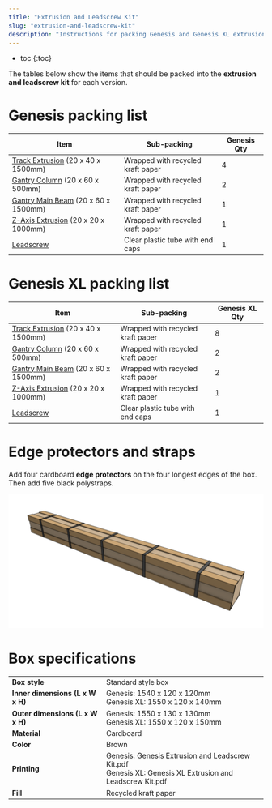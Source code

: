 ```yaml
---
title: "Extrusion and Leadscrew Kit"
slug: "extrusion-and-leadscrew-kit"
description: "Instructions for packing Genesis and Genesis XL extrusion and leadscrew kits"
---
```


* toc
{:toc}

The tables below show the items that should be packed into the **extrusion and leadscrew kit** for each version.

# Genesis packing list

|Item|Sub-packing|Genesis Qty|
|----|-----------|-----------|
|[Track Extrusion](../../bom/extrusions/track-extrusion.md) (20 x 40 x 1500mm)|Wrapped with recycled kraft paper|4
|[Gantry Column](../../bom/extrusions/gantry-column.md) (20 x 60 x 500mm)|Wrapped with recycled kraft paper|2
|[Gantry Main Beam](../../bom/extrusions/gantry-main-beam.md) (20 x 60 x 1500mm)|Wrapped with recycled kraft paper|1
|[Z-Axis Extrusion](../../bom/extrusions/z-axis-extrusion.md) (20 x 20 x 1000mm)|Wrapped with recycled kraft paper|1
|[Leadscrew](../../bom/drivetrain/leadscrew)|Clear plastic tube with end caps|1

# Genesis XL packing list

|Item|Sub-packing|Genesis XL Qty|
|----|-----------|--------------|
|[Track Extrusion](../../bom/extrusions/track-extrusion.md) (20 x 40 x 1500mm)|Wrapped with recycled kraft paper|8
|[Gantry Column](../../bom/extrusions/gantry-column.md) (20 x 60 x 500mm)|Wrapped with recycled kraft paper|2
|[Gantry Main Beam](../../bom/extrusions/gantry-main-beam.md) (20 x 60 x 1500mm)|Wrapped with recycled kraft paper|2
|[Z-Axis Extrusion](../../bom/extrusions/z-axis-extrusion.md) (20 x 20 x 1000mm)|Wrapped with recycled kraft paper|1
|[Leadscrew](../../bom/drivetrain/leadscrew)|Clear plastic tube with end caps|1

# Edge protectors and straps

Add four cardboard **edge protectors** on the four longest edges of the box. Then add five black polystraps.

![extrusion and leadscrew box edge protectors and straps](_images/extrusion_and_leadscrew_box_edge_protectors_and_straps.png)

# Box specifications

|                              |                              |
|------------------------------|------------------------------|
|**Box style**                 |Standard style box
|**Inner dimensions (L x W x H)**|Genesis: 1540 x 120 x 120mm<br>Genesis XL: 1550 x 120 x 140mm
|**Outer dimensions (L x W x H)**|Genesis: 1550 x 130 x 130mm<br>Genesis XL: 1550 x 120 x 150mm
|**Material**                  |Cardboard
|**Color**                     |Brown
|**Printing**                  |Genesis: Genesis Extrusion and Leadscrew Kit.pdf<br>Genesis XL: Genesis XL Extrusion and Leadscrew Kit.pdf
|**Fill**                      |Recycled kraft paper

